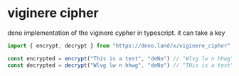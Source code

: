 # viginere cipher

deno implementation of the viginere cypher in typescript.
it can take a key

```ts
import { encrypt, decrypt } from "https://deno.land/x/viginere_cipher";

const encrypted = encrypt("This is a test", "deNo") // "Wlvg lw n hhwg"
const decrypted = decrypt("Wlvg lw n hhwg", "deNo") // "THis is a test"
```